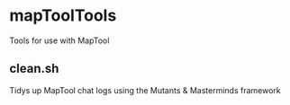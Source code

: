 # mapToolTools
Tools for use with MapTool

## clean.sh

Tidys up MapTool chat logs using the Mutants & Masterminds framework
